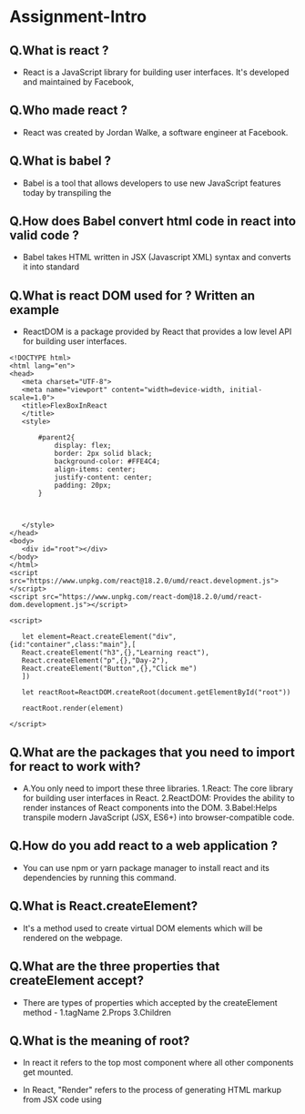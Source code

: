 # Assignment-Intro

## Q.What is react ?
- React is a JavaScript library for building user interfaces. It's developed and maintained by Facebook,

## Q.Who made react ?
- React was created by Jordan Walke, a software engineer at Facebook.

## Q.What is babel ?
- Babel is a tool that allows developers to use new JavaScript features today by transpiling the 

## Q.How does Babel convert html code in react into valid code ?
- Babel takes HTML written in JSX (Javascript XML)  syntax and converts it into standard

## Q.What is react DOM used for ? Written an example
- ReactDOM is a package provided by React that provides a low level API for building user interfaces.
 ```
 <!DOCTYPE html>
<html lang="en">
<head>
    <meta charset="UTF-8">
    <meta name="viewport" content="width=device-width, initial-scale=1.0">
    <title>FlexBoxInReact
    </title>
    <style>
        
        #parent2{
            display: flex;
            border: 2px solid black;
            background-color: #FFE4C4;
            align-items: center;
            justify-content: center;
            padding: 20px;
        }
        
       
        
    </style>
</head>
<body>
    <div id="root"></div>
</body>
</html>
<script src="https://www.unpkg.com/react@18.2.0/umd/react.development.js"></script>
<script src="https://www.unpkg.com/react-dom@18.2.0/umd/react-dom.development.js"></script>

<script>

    let element=React.createElement("div",{id:"container",class:"main"},[
    React.createElement("h3",{},"Learning react"),
    React.createElement("p",{},"Day-2"),
    React.createElement("Button",{},"Click me")
    ])

    let reactRoot=ReactDOM.createRoot(document.getElementById("root"))

    reactRoot.render(element)

</script>
 ```

 ## Q.What are the packages that you need to import for react to work with?
- A.You only need to import these three libraries.
    1.React: The core library for building user interfaces in React.
    2.ReactDOM: Provides the ability to render instances of React components into the DOM.
    3.Babel:Helps transpile modern JavaScript (JSX, ES6+) into browser-compatible code.

## Q.How do you add react to a web application ?
- You can use npm or yarn package manager to install react and its dependencies by running this command.

## Q.What is React.createElement?
- It's a method used to create virtual DOM elements which will be rendered on the webpage.

## Q.What are the three properties that createElement accept?
- There are types of properties which accepted by the createElement method -
    1.tagName
    2.Props
    3.Children

## Q.What is the meaning of  root?
- In react it refers to the top most component where all other components get mounted.

- In React, "Render" refers to the process of generating HTML markup from JSX code using






